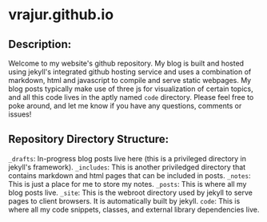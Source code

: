 # vrajur.github.io

## Description: 
Welcome to my website's github repository. My blog is built and hosted using jekyll's integrated github hosting service and uses a combination of markdown, html and javascript to compile and serve static webpages. My blog posts typically make use of three js for visualization of certain topics, and all this code lives in the aptly named `code` directory. Please feel free to poke around, and let me know if you have any questions, comments or issues!


## Repository Directory Structure:

`_drafts`: In-progress blog posts live here (this is a privileged directory in jekyll's framework).
`_includes`: This is another priviledged directory that contains markdown and html pages that can be included in posts.
`_notes`: This is just a place for me to store my notes.
`_posts`: This is where all my blog posts live.
`_site`: This is the webroot directory used by jekyll to serve pages to client browsers. It is automatically built by jekyll.
`code`: This is where all my code snippets, classes, and external library dependencies live.

